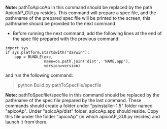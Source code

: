 **Note:** pathToApicoAp in this command should be replaced by the path ApicoAP\_GUI.py resides. This command will prepare a spec file, and the path/name of the prepared spec file will be printed to the screen, this path/name should be provided to the next command

  * Before running the next command, add the following lines at the end of the spec file prepared with the previous command:

```
import sys
if sys.platform.startswith("darwin"):
    app = BUNDLE(exe,
                 name=os.path.join('dist', 'NAME.app'),
                 version=version)
```

and run the following command:

> python Build.py pathToSpecfile/specfile

**Note:** pathToSpecfile/specfile in this command should be replaced by the path/name of the spec file prepared by the last command. These commands should create a folder under "pyinstaller-1.5" folder named "apicoAp". Under "apicoAp/dist" folder, apicoAp.app should reside. Copy this file under the folder "apicoAp" (in which apicoAP\_GUI.py resides) and launch it from there.